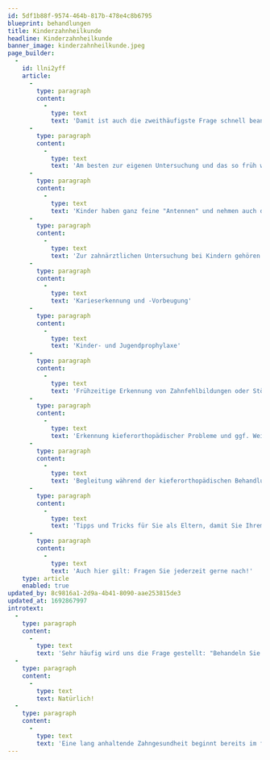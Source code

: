 ```yaml
---
id: 5df1b88f-9574-464b-817b-478e4c8b6795
blueprint: behandlungen
title: Kinderzahnheilkunde
headline: Kinderzahnheilkunde
banner_image: kinderzahnheilkunde.jpeg
page_builder:
  -
    id: llni2yff
    article:
      -
        type: paragraph
        content:
          -
            type: text
            text: 'Damit ist auch die zweithäufigste Frage schnell beantwortet: "Ab wann soll ich mein Kind zum Zahnarzt bringen?"'
      -
        type: paragraph
        content:
          -
            type: text
            text: 'Am besten zur eigenen Untersuchung und das so früh wie möglich. Damit lernt Ihr Kind diese harmlose Situation als völlig normal kennen und entwickelt keine Ängste. Kinder sind grundsätzlich allem gegenüber völlig offen, wertneutral und ohne Ängste. Wird der Zahnarzt jedoch erst bei Zahnschmerzen besucht, so steht oft eine Behandlung an (manchmal auch mit Schmerzen), die Ihr Kind nachhaltig prägen kann. Sprechen wir mit Angstpatienten über die Ursache ihrer Ängste, so sind oft schlechte Erfahrungen in der Kindheit die Ursache.'
      -
        type: paragraph
        content:
          -
            type: text
            text: 'Kinder haben ganz feine "Antennen" und nehmen auch die Gefühle der Eltern war. Wenn Sie selbst eine Abneigung gegen den Zahnarztbesuch haben, so wird Ihr Kind dies wahrnehmen. Sprechen Sie offen mit Ihren Kindern! Und bitte, bitte, bitte drohen Sie nicht mit dem Zahnarzt mit der großen Spritze, der kommt wenn Sohn oder Tochter mal keine Lust haben die Zähne zu putzen!'
      -
        type: paragraph
        content:
          -
            type: text
            text: 'Zur zahnärztlichen Untersuchung bei Kindern gehören:'
      -
        type: paragraph
        content:
          -
            type: text
            text: 'Karieserkennung und -Vorbeugung'
      -
        type: paragraph
        content:
          -
            type: text
            text: 'Kinder- und Jugendprophylaxe'
      -
        type: paragraph
        content:
          -
            type: text
            text: 'Frühzeitige Erkennung von Zahnfehlbildungen oder Störungen der Zahnentwicklung'
      -
        type: paragraph
        content:
          -
            type: text
            text: 'Erkennung kieferorthopädischer Probleme und ggf. Weiterleitung an Spezialisten für Kieferorthopädie'
      -
        type: paragraph
        content:
          -
            type: text
            text: 'Begleitung während der kieferorthopädischen Behandlung'
      -
        type: paragraph
        content:
          -
            type: text
            text: 'Tipps und Tricks für Sie als Eltern, damit Sie Ihrem Nachwuchs ein unbeschwertes zahngesundes Leben bescheren können.'
      -
        type: paragraph
        content:
          -
            type: text
            text: 'Auch hier gilt: Fragen Sie jederzeit gerne nach!'
    type: article
    enabled: true
updated_by: 8c9816a1-2d9a-4b41-8090-aae253815de3
updated_at: 1692867997
introtext:
  -
    type: paragraph
    content:
      -
        type: text
        text: 'Sehr häufig wird uns die Frage gestellt: "Behandeln Sie auch Kinder?"'
  -
    type: paragraph
    content:
      -
        type: text
        text: Natürlich!
  -
    type: paragraph
    content:
      -
        type: text
        text: 'Eine lang anhaltende Zahngesundheit beginnt bereits im frühen Kindesalter. Daher ist es enorm wichtig, den Nachwuchs bereits ab dem ersten Zahn zum Zahnarzt mitzunehmen. Je früher Probleme jeglicher Art erkannt werden, desto einfacher und schneller gestaltet sich deren Lösung.'
---
```

